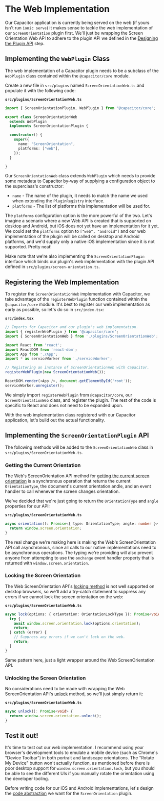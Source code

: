 # The Web Implementation

Our Capacitor application is currently being served on the web (if yours isn't run `ionic serve`) it makes sense to tackle the web implementation of our `ScreenOrientation` plugin first. We'll just be wrapping the Screen Orientation Web API to adhere to the plugin API we defined in the [Designing the Plugin API](/docs/designing-api.md) step.

## Implementing the `WebPlugin` Class

The web implementation of a Capacitor plugin needs to be a subclass of the `WebPlugin` class contained within the `@capacitor/core` module.

Create a new file in `src/plugins` named `ScreenOrientationWeb.ts` and populate it with the following code:

**`src/plugins/ScreenOrientationWeb.ts`**

```TypeScript
import { ScreenOrientationPlugin, WebPlugin } from "@capacitor/core";

export class ScreenOrientationWeb
  extends WebPlugin
  implements ScreenOrientationPlugin {

  constructor() {
    super({
      name: "ScreenOrientation",
      platforms: ["web"],
    });
  }

}
```

Our `ScreenOrientationWeb` class extends `WebPlugin` which needs to provide some metadata to Capacitor by-way of supplying a configuration object to the superclass's constructor:

- `name` - The name of the plugin, it needs to match the name we used when extending the `PluginRegistry` interface.
- `platforms` - The list of platforms this implementation will be used for.

The `platforms` configuration option is the more powerful of the two. Let's imagine a scenario where a new Web API is created that is supported on desktop and Android, but iOS does not yet have an implementation for it yet. We could set the `platforms` option to `["web", "android"]` and our web implementation of the plugin will be called on desktop and Android platforms, and we'd supply only a native iOS implementation since it is not supported. Pretty neat!

Make note that we're also implementing the `ScreenOrientationPlugin` interface which binds our plugin's web implementation with the plugin API defined in `src/plugins/screen-orientation.ts`.

## Registering the Web Implementation

To register the `ScreenOrientationWeb` implementation with Capacitor, we take advantage of the `registerWebPlugin` function contained within the `@capacitor/core` module. It's best to register our web implementation as early as possible, so let's do so in `src/index.tsx`:

**`src/index.tsx`**

```TypeScript
// Imports for Capacitor and our plugin's web implementation.
import { registerWebPlugin } from '@capacitor/core';
import { ScreenOrientationWeb } from './plugins/ScreenOrientationWeb';

import React from 'react';
import ReactDOM from 'react-dom';
import App from './App';
import * as serviceWorker from './serviceWorker';

// Registering an instance of ScreenOrientationWeb with Capacitor.
registerWebPlugin(new ScreenOrientationWeb());

ReactDOM.render(<App />, document.getElementById('root'));
serviceWorker.unregister();
```

We simply import `registerWebPlugin` from `@capacitor/core`, our `ScreenOrientationWeb` class, and register the plugin. The rest of the code is specific to React and does not need to be expanded upon.

With the web implementation class registered with our Capacitor application, let's build out the actual functionality.

## Implementing the `ScreenOrientationPlugin` API

The following methods will be added to the `ScreenOrientationWeb` class in `src/plugins/ScreenOrientationWeb.ts`.

### Getting the Current Orientation

The Web's ScreenOrientation API method for [getting the current screen orientation](https://developer.mozilla.org/en-US/docs/Web/API/ScreenOrientation) is a synchronous operation that returns the current `OrientationType`, the document's current orientation andle, and an event handler to call whenever the screen changes orientation.

We've decided that we're just going to return the `OrientationType` and `angle` properties for our API:

**`src/plugins/ScreenOrientationWeb.ts`**

```TypeScript
async orientation(): Promise<{ type: OrientationType; angle: number }> {
  return window.screen.orientation;
}
```

The real change we're making here is making the Web's ScreenOrientation API call asynchronous, since all calls to our native implementations need to be asynchronous operations. The typing we're providing will also prevent anyone from attempting to use the `onchange` event handler property that is returned with `window.screen.orientation`.

### Locking the Screen Orientation

The Web ScreenOrientation API`s [locking method](https://developer.mozilla.org/en-US/docs/Web/API/ScreenOrientation/lock) is not well supported on desktop browsers, so we'll add a try-catch statement to suppress any errors if we cannot lock the screen orientation on the web:

**`src/plugins/ScreenOrientationWeb.ts`**

```TypeScript
async lock(options: { orientation: OrientationLockType }): Promise<void> {
  try {
    await window.screen.orientation.lock(options.orientation);
    return;
  } catch (error) {
    // Suppress any errors if we can't lock on the web.
    return;
  }
}
```

Same pattern here, just a light wrapper around the Web ScreenOrientation API.

### Unlocking the Screen Orientation

No considerations need to be made with wrapping the Web ScreenOrientation API's [unlock](https://developer.mozilla.org/en-US/docs/Web/API/ScreenOrientation/unlock) method, so we'll just simply return it:

**`src/plugins/ScreenOrientationWeb.ts`**

```TypeScript
async unlock(): Promise<void> {
  return window.screen.orientation.unlock();
}
```

## Test it out!

It's time to test out our web implementation. I recommend using your browser's development tools to emulate a mobile device (such as Chrome's "Device Toolbar") in both portrait and landscape orientations. The "Rotate My Device" button won't actually function, as mentioned before there is poor desktop support for `window.screen.orientation.lock`, but you should be able to see the different UIs if you manually rotate the orientation using the developer tooling.

Before writing code for our iOS and Android implementations, let's design the [code abstraction](/docs/code-abstractions.md) we want for the `ScreenOrientation` plugin.
